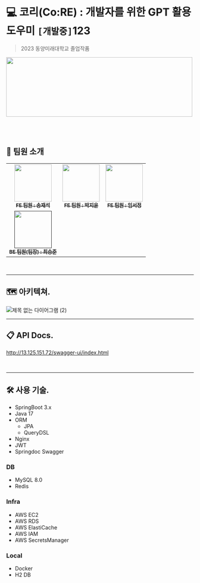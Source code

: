 # 💻 코리(Co:RE) : 개발자를 위한 GPT 활용 도우미 `[개발중]`123
> 2023 동양미래대학교 졸업작품

<img src="https://github.com/Team-Dasom/co-re-server/assets/84304802/e52d7cfe-05fa-4000-8028-10645bf95223" width="500" height="160"/>

<br><br>

## 👥 팀원 소개
<table>
  <tbody>
    <tr>
      <td align="center"><a href="https://github.com/Largopie"><img src="https://avatars.githubusercontent.com/u/106071687?v=4" width="100px;" alt=""/><br /><sub><b>FE 팀원 : 송재석</b></sub></a><br /></td>
      <td align="center"><a href="https://github.com/hijiyun"><img src="https://avatars.githubusercontent.com/u/114905530?v=4" width="100px;" alt=""/><br /><sub><b>FE 팀원 : 박지윤</b></sub></a><br /></td>
      <td align="center"><a href="https://github.com/imzzok"><img src="https://avatars.githubusercontent.com/u/118805355?v=4" width="100px;" alt=""/><br /><sub><b>FE 팀원 : 임서정</b></sub></a><br /></td>
     <tr/>
      <td align="center"><a href=""><img src="https://avatars.githubusercontent.com/u/84304802?v=4" width="100px;" alt=""/><br /><sub><b>BE 팀원(팀장) : 최승준</b></sub></a><br /></td>
    </tr>
  </tbody>
</table>

<br>

---

## 🗺️ 아키텍쳐.

![제목 없는 다이어그램 (2)](https://github.com/Team-Dasom/co-re-server/assets/84304802/b248ecda-b3f7-4690-9345-0b309ce8300b)

---

## 📋 API Docs.
http://13.125.151.72/swagger-ui/index.html

<br>

---

## 🛠️ 사용 기술.
- SpringBoot 3.x
- Java 17
- ORM
  - JPA
  - QueryDSL
- Nginx
- JWT
- Springdoc Swagger
  
### DB
- MySQL 8.0
- Redis

### Infra
- AWS EC2
- AWS RDS
- AWS ElastiCache
- AWS IAM
- AWS SecretsManager

### Local
- Docker
- H2 DB
